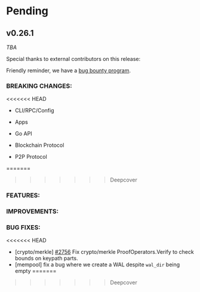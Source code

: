 # Pending

## v0.26.1

*TBA*

Special thanks to external contributors on this release:

Friendly reminder, we have a [bug bounty program](https://hackerone.com/tendermint).

### BREAKING CHANGES:

<<<<<<< HEAD
* CLI/RPC/Config

* Apps

* Go API

* Blockchain Protocol

* P2P Protocol

=======
>>>>>>> Deepcover
### FEATURES:

### IMPROVEMENTS:

### BUG FIXES:
<<<<<<< HEAD

- [crypto/merkle] [\#2756](https://github.com/tendermint/tendermint/issues/2756) Fix crypto/merkle ProofOperators.Verify to check bounds on keypath parts.
- [mempool] fix a bug where we create a WAL despite `wal_dir` being empty
=======
>>>>>>> Deepcover
